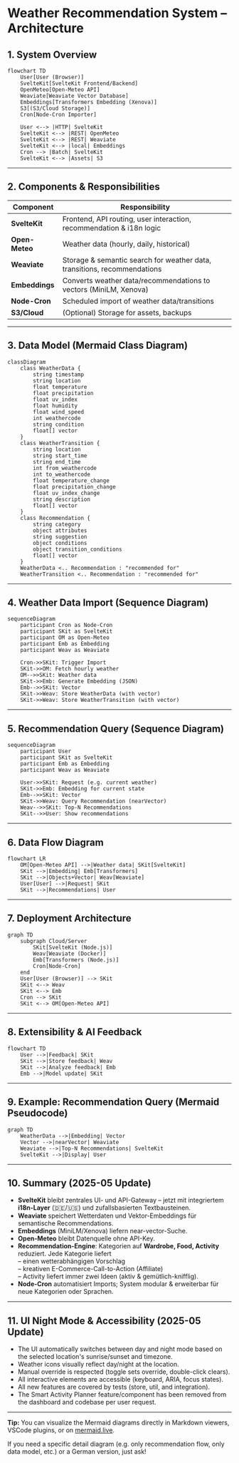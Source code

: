 # Weather Recommendation System – Architecture

## 1. System Overview

```mermaid
flowchart TD
    User[User (Browser)]
    SvelteKit[SvelteKit Frontend/Backend]
    OpenMeteo[Open-Meteo API]
    Weaviate[Weaviate Vector Database]
    Embeddings[Transformers Embedding (Xenova)]
    S3[(S3/Cloud Storage)]
    Cron[Node-Cron Importer]

    User <--> |HTTP| SvelteKit
    SvelteKit <--> |REST| OpenMeteo
    SvelteKit <--> |REST| Weaviate
    SvelteKit <--> |local| Embeddings
    Cron --> |Batch| SvelteKit
    SvelteKit <--> |Assets| S3
```

---

## 2. Components & Responsibilities

| Component         | Responsibility                                                        |
|-------------------|-----------------------------------------------------------------------|
| **SvelteKit**     | Frontend, API routing, user interaction, recommendation & i18n logic    |
| **Open-Meteo**    | Weather data (hourly, daily, historical)                              |
| **Weaviate**      | Storage & semantic search for weather data, transitions, recommendations|
| **Embeddings**    | Converts weather data/recommendations to vectors (MiniLM, Xenova)      |
| **Node-Cron**     | Scheduled import of weather data/transitions                          |
| **S3/Cloud**      | (Optional) Storage for assets, backups                                |

---

## 3. Data Model (Mermaid Class Diagram)

```mermaid
classDiagram
    class WeatherData {
        string timestamp
        string location
        float temperature
        float precipitation
        float uv_index
        float humidity
        float wind_speed
        int weathercode
        string condition
        float[] vector
    }
    class WeatherTransition {
        string location
        string start_time
        string end_time
        int from_weathercode
        int to_weathercode
        float temperature_change
        float precipitation_change
        float uv_index_change
        string description
        float[] vector
    }
    class Recommendation {
        string category
        object attributes
        string suggestion
        object conditions
        object transition_conditions
        float[] vector
    }
    WeatherData <.. Recommendation : "recommended for"
    WeatherTransition <.. Recommendation : "recommended for"
```

---

## 4. Weather Data Import (Sequence Diagram)

```mermaid
sequenceDiagram
    participant Cron as Node-Cron
    participant SKit as SvelteKit
    participant OM as Open-Meteo
    participant Emb as Embedding
    participant Weav as Weaviate

    Cron->>SKit: Trigger Import
    SKit->>OM: Fetch hourly weather
    OM-->>SKit: Weather data
    SKit->>Emb: Generate Embedding (JSON)
    Emb-->>SKit: Vector
    SKit->>Weav: Store WeatherData (with vector)
    SKit->>Weav: Store WeatherTransition (with vector)
```

---

## 5. Recommendation Query (Sequence Diagram)

```mermaid
sequenceDiagram
    participant User
    participant SKit as SvelteKit
    participant Emb as Embedding
    participant Weav as Weaviate

    User->>SKit: Request (e.g. current weather)
    SKit->>Emb: Embedding for current state
    Emb-->>SKit: Vector
    SKit->>Weav: Query Recommendation (nearVector)
    Weav-->>SKit: Top-N Recommendations
    SKit-->>User: Show recommendations
```

---

## 6. Data Flow Diagram

```mermaid
flowchart LR
    OM[Open-Meteo API] -->|Weather data| SKit[SvelteKit]
    SKit -->|Embedding| Emb[Transformers]
    SKit -->|Objects+Vector| Weav[Weaviate]
    User[User] -->|Request| SKit
    SKit -->|Recommendations| User
```

---

## 7. Deployment Architecture

```mermaid
graph TD
    subgraph Cloud/Server
        SKit[SvelteKit (Node.js)]
        Weav[Weaviate (Docker)]
        Emb[Transformers (Node.js)]
        Cron[Node-Cron]
    end
    User[User (Browser)] --> SKit
    SKit <--> Weav
    SKit <--> Emb
    Cron --> SKit
    SKit <--> OM[Open-Meteo API]
```

---

## 8. Extensibility & AI Feedback

```mermaid
flowchart TD
    User -->|Feedback| SKit
    SKit -->|Store feedback| Weav
    SKit -->|Analyze feedback| Emb
    Emb -->|Model update| SKit
```

---

## 9. Example: Recommendation Query (Mermaid Pseudocode)

```mermaid
graph TD
    WeatherData -->|Embedding| Vector
    Vector -->|nearVector| Weaviate
    Weaviate -->|Top-N Recommendations| SvelteKit
    SvelteKit -->|Display| User
```

---

## 10. Summary (2025-05 Update)

* **SvelteKit** bleibt zentrales UI- und API-Gateway – jetzt mit integriertem **i18n-Layer** (🇩🇪/🇺🇸) und zufallsbasierten Textbausteinen.
* **Weaviate** speichert Wetterdaten und Vektor-Embeddings für semantische Recommendations.
* **Embeddings** (MiniLM/Xenova) liefern near-vector-Suche.
* **Open-Meteo** bleibt Datenquelle ohne API-Key.
* **Recommendation-Engine**: Kategorien auf **Wardrobe, Food, Activity** reduziert. Jede Kategorie liefert  
  – einen wetterabhängigen Vorschlag  
  – kreativen E-Commerce-Call-to-Action (Affiliate)  
  – Activity liefert immer zwei Ideen (aktiv & gemütlich-knifflig).
* **Node-Cron** automatisiert Imports; System modular & erweiterbar für neue Kategorien oder Sprachen.

---

## 11. UI Night Mode & Accessibility (2025-05 Update)
- The UI automatically switches between day and night mode based on the selected location's sunrise/sunset and timezone.
- Weather icons visually reflect day/night at the location.
- Manual override is respected (toggle sets override, double-click clears).
- All interactive elements are accessible (keyboard, ARIA, focus states).
- All new features are covered by tests (store, util, and integration).
- The Smart Activity Planner feature/component has been removed from the dashboard and codebase per user request.

---

**Tip:**
You can visualize the Mermaid diagrams directly in Markdown viewers, VSCode plugins, or on [mermaid.live](https://mermaid.live/).

If you need a specific detail diagram (e.g. only recommendation flow, only data model, etc.) or a German version, just ask! 